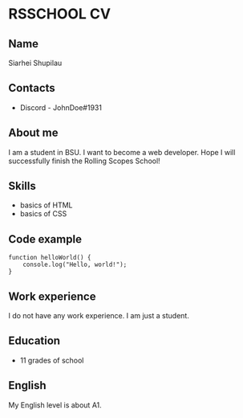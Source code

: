 # RSSCHOOL CV

## Name

Siarhei Shupilau

## Contacts

- Discord - JohnDoe#1931

## About me

I am a student in BSU. I want to become a web developer. Hope I will successfully finish the Rolling Scopes School!

## Skills

- basics of HTML
- basics of CSS

## Code example

```
function helloWorld() {
    console.log("Hello, world!");
}
```

## Work experience

I do not have any work experience. I am just a student.

## Education

- 11 grades of school

## English

My English level is about A1.
